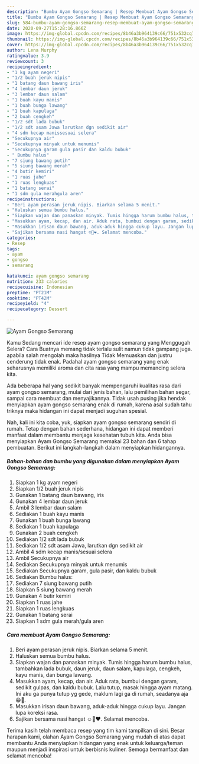 ```yaml
---
description: "Bumbu Ayam Gongso Semarang | Resep Membuat Ayam Gongso Semarang Yang Menggugah Selera"
title: "Bumbu Ayam Gongso Semarang | Resep Membuat Ayam Gongso Semarang Yang Menggugah Selera"
slug: 584-bumbu-ayam-gongso-semarang-resep-membuat-ayam-gongso-semarang-yang-menggugah-selera
date: 2020-09-27T15:28:16.866Z
image: https://img-global.cpcdn.com/recipes/8b46a3b964139c66/751x532cq70/ayam-gongso-semarang-foto-resep-utama.jpg
thumbnail: https://img-global.cpcdn.com/recipes/8b46a3b964139c66/751x532cq70/ayam-gongso-semarang-foto-resep-utama.jpg
cover: https://img-global.cpcdn.com/recipes/8b46a3b964139c66/751x532cq70/ayam-gongso-semarang-foto-resep-utama.jpg
author: Lena Murphy
ratingvalue: 3.9
reviewcount: 3
recipeingredient:
- "1 kg ayam negeri"
- "1/2 buah jeruk nipis"
- "1 batang daun bawang iris"
- "4 lembar daun jeruk"
- "3 lembar daun salam"
- "1 buah kayu manis"
- "1 buah bunga lawang"
- "1 buah kapulaga"
- "2 buah cengkeh"
- "1/2 sdt lada bubuk"
- "1/2 sdt asam Jawa larutkan dgn sedikit air"
- "4 sdm kecap manissesuai selera"
- "Secukupnya air"
- "Secukupnya minyak untuk menumis"
- "Secukupnya garam gula pasir dan kaldu bubuk"
- " Bumbu halus"
- "7 siung bawang putih"
- "5 siung bawang merah"
- "4 butir kemiri"
- "1 ruas jahe"
- "1 ruas lengkuas"
- "1 batang serai"
- "1 sdm gula merahgula aren"
recipeinstructions:
- "Beri ayam perasan jeruk nipis. Biarkan selama 5 menit."
- "Haluskan semua bumbu halus."
- "Siapkan wajan dan panaskan minyak. Tumis hingga harum bumbu halus, tambahkan lada bubuk, daun jeruk, daun salam, kapulaga, cengkeh, kayu manis, dan bunga lawang."
- "Masukkan ayam, kecap, dan air. Aduk rata, bumbui dengan garam, sedikit gulpas, dan kaldu bubuk. Lalu tutup, masak hingga ayam matang. Ini aku ga punya tutup yg gede, maklum lagi ga di rumah, seadanya aja😁🙏."
- "Masukkan irisan daun bawang, aduk-aduk hingga cukup layu. Jangan lupa koreksi rasa."
- "Sajikan bersama nasi hangat ☺️🤩❤️. Selamat mencoba."
categories:
- Resep
tags:
- ayam
- gongso
- semarang

katakunci: ayam gongso semarang 
nutrition: 233 calories
recipecuisine: Indonesian
preptime: "PT21M"
cooktime: "PT42M"
recipeyield: "4"
recipecategory: Dessert

---
```



![Ayam Gongso Semarang](https://img-global.cpcdn.com/recipes/8b46a3b964139c66/751x532cq70/ayam-gongso-semarang-foto-resep-utama.jpg)

Kamu Sedang mencari ide resep ayam gongso semarang yang Menggugah Selera? Cara Buatnya memang tidak terlalu sulit namun tidak gampang juga. apabila salah mengolah maka hasilnya Tidak Memuaskan dan justru cenderung tidak enak. Padahal ayam gongso semarang yang enak seharusnya memiliki aroma dan cita rasa yang mampu memancing selera kita.

Ada beberapa hal yang sedikit banyak mempengaruhi kualitas rasa dari ayam gongso semarang, mulai dari jenis bahan, lalu pemilihan bahan segar, sampai cara membuat dan menyajikannya. Tidak usah pusing jika hendak menyiapkan ayam gongso semarang enak di rumah, karena asal sudah tahu triknya maka hidangan ini dapat menjadi suguhan spesial.




Nah, kali ini kita coba, yuk, siapkan ayam gongso semarang sendiri di rumah. Tetap dengan bahan sederhana, hidangan ini dapat memberi manfaat dalam membantu menjaga kesehatan tubuh kita. Anda bisa menyiapkan Ayam Gongso Semarang memakai 23 bahan dan 6 tahap pembuatan. Berikut ini langkah-langkah dalam menyiapkan hidangannya.

<!--inarticleads1-->

##### Bahan-bahan dan bumbu yang digunakan dalam menyiapkan Ayam Gongso Semarang:

1. Siapkan 1 kg ayam negeri
1. Siapkan 1/2 buah jeruk nipis
1. Gunakan 1 batang daun bawang, iris
1. Gunakan 4 lembar daun jeruk
1. Ambil 3 lembar daun salam
1. Sediakan 1 buah kayu manis
1. Gunakan 1 buah bunga lawang
1. Sediakan 1 buah kapulaga
1. Gunakan 2 buah cengkeh
1. Sediakan 1/2 sdt lada bubuk
1. Sediakan 1/2 sdt asam Jawa, larutkan dgn sedikit air
1. Ambil 4 sdm kecap manis/sesuai selera
1. Ambil Secukupnya air
1. Sediakan Secukupnya minyak untuk menumis
1. Sediakan Secukupnya garam, gula pasir, dan kaldu bubuk
1. Sediakan  Bumbu halus:
1. Sediakan 7 siung bawang putih
1. Siapkan 5 siung bawang merah
1. Gunakan 4 butir kemiri
1. Siapkan 1 ruas jahe
1. Siapkan 1 ruas lengkuas
1. Gunakan 1 batang serai
1. Siapkan 1 sdm gula merah/gula aren




<!--inarticleads2-->

##### Cara membuat Ayam Gongso Semarang:

1. Beri ayam perasan jeruk nipis. Biarkan selama 5 menit.
1. Haluskan semua bumbu halus.
1. Siapkan wajan dan panaskan minyak. Tumis hingga harum bumbu halus, tambahkan lada bubuk, daun jeruk, daun salam, kapulaga, cengkeh, kayu manis, dan bunga lawang.
1. Masukkan ayam, kecap, dan air. Aduk rata, bumbui dengan garam, sedikit gulpas, dan kaldu bubuk. Lalu tutup, masak hingga ayam matang. Ini aku ga punya tutup yg gede, maklum lagi ga di rumah, seadanya aja😁🙏.
1. Masukkan irisan daun bawang, aduk-aduk hingga cukup layu. Jangan lupa koreksi rasa.
1. Sajikan bersama nasi hangat ☺️🤩❤️. Selamat mencoba.




Terima kasih telah membaca resep yang tim kami tampilkan di sini. Besar harapan kami, olahan Ayam Gongso Semarang yang mudah di atas dapat membantu Anda menyiapkan hidangan yang enak untuk keluarga/teman maupun menjadi inspirasi untuk berbisnis kuliner. Semoga bermanfaat dan selamat mencoba!
